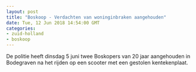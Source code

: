 ```yaml
---
layout: post
title: "Boskoop - Verdachten van woninginbraken aangehouden"
date: Tue, 12 Jun 2018 14:54:00 GMT
categories: 
- zuid-holland 
- boskoop 
---
```


De politie heeft dinsdag 5 juni twee Boskopers van 20 jaar aangehouden in Bodegraven na het rijden op een scooter met een gestolen kentekenplaat.
